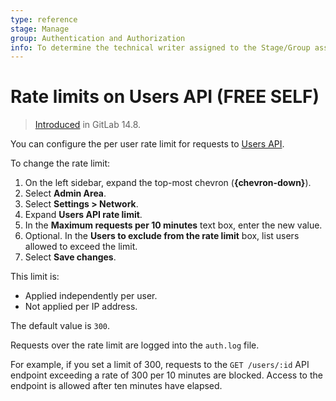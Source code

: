 ```yaml
---
type: reference
stage: Manage
group: Authentication and Authorization
info: To determine the technical writer assigned to the Stage/Group associated with this page, see https://about.gitlab.com/handbook/product/ux/technical-writing/#assignments
---
```


# Rate limits on Users API **(FREE SELF)**

> [Introduced](https://gitlab.com/gitlab-org/gitlab/-/merge_requests/78364) in GitLab 14.8.

You can configure the per user rate limit for requests to [Users API](../../../api/users.md).

To change the rate limit:

1. On the left sidebar, expand the top-most chevron (**{chevron-down}**).
1. Select **Admin Area**.
1. Select **Settings > Network**.
1. Expand **Users API rate limit**.
1. In the **Maximum requests per 10 minutes** text box, enter the new value.
1. Optional. In the **Users to exclude from the rate limit** box, list users allowed to exceed the limit.
1. Select **Save changes**.

This limit is:

- Applied independently per user.
- Not applied per IP address.

The default value is `300`.

Requests over the rate limit are logged into the `auth.log` file.

For example, if you set a limit of 300, requests to the `GET /users/:id` API endpoint
exceeding a rate of 300 per 10 minutes are blocked. Access to the endpoint is allowed after ten minutes have elapsed.
